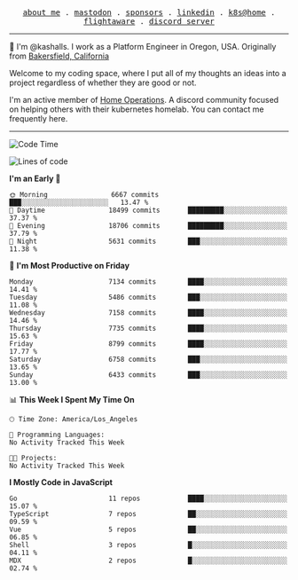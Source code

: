 <p align="center">
  <samp>
    <a href="https://jordanjones.org/">about me</a> .
    <a rel="me" href="https://mastodon.social/@kashall">mastodon</a> .
    <a href="https://github.com/sponsors/kashalls">sponsors</a> .
    <a href="https://linkedin.com/in/jordpjones">linkedin</a> .
    <a href="https://github.com/kashalls/home-cluster">k8s@home</a> .
    <a href="https://flightaware.com/adsb/stats/user/kashalls">flightaware</a> .
    <a href="https://discord.gg/V2WrCfqba9">discord server</a>
  </samp>
</p>

----------------------------------------------------------------

:wave: I'm @kashalls. I work as a Platform Engineer in Oregon, USA. Originally from [Bakersfield, California](https://maps.app.goo.gl/QQMtywTWghpXB6Tu6)

Welcome to my coding space, where I put all of my thoughts an ideas into a project regardless of whether they are good or not.

I'm an active member of [Home Operations](https://discord.gg/home-operations). A discord community focused on helping others with their kubernetes homelab. You can contact me frequently here.

----------------------------------------------------------------
<!--START_SECTION:waka-->
![Code Time](http://img.shields.io/badge/Code%20Time-2%2C484%20hrs%2039%20mins-blue)

![Lines of code](https://img.shields.io/badge/From%20Hello%20World%20I%27ve%20Written-8.3%20million%20lines%20of%20code-blue)

**I'm an Early 🐤** 

```text
🌞 Morning                6667 commits        ███░░░░░░░░░░░░░░░░░░░░░░   13.47 % 
🌆 Daytime                18499 commits       █████████░░░░░░░░░░░░░░░░   37.37 % 
🌃 Evening                18706 commits       █████████░░░░░░░░░░░░░░░░   37.79 % 
🌙 Night                  5631 commits        ███░░░░░░░░░░░░░░░░░░░░░░   11.38 % 
```
📅 **I'm Most Productive on Friday** 

```text
Monday                   7134 commits        ████░░░░░░░░░░░░░░░░░░░░░   14.41 % 
Tuesday                  5486 commits        ███░░░░░░░░░░░░░░░░░░░░░░   11.08 % 
Wednesday                7158 commits        ████░░░░░░░░░░░░░░░░░░░░░   14.46 % 
Thursday                 7735 commits        ████░░░░░░░░░░░░░░░░░░░░░   15.63 % 
Friday                   8799 commits        ████░░░░░░░░░░░░░░░░░░░░░   17.77 % 
Saturday                 6758 commits        ███░░░░░░░░░░░░░░░░░░░░░░   13.65 % 
Sunday                   6433 commits        ███░░░░░░░░░░░░░░░░░░░░░░   13.00 % 
```


📊 **This Week I Spent My Time On** 

```text
🕑︎ Time Zone: America/Los_Angeles

💬 Programming Languages: 
No Activity Tracked This Week

🐱‍💻 Projects: 
No Activity Tracked This Week
```

**I Mostly Code in JavaScript** 

```text
Go                       11 repos            ████░░░░░░░░░░░░░░░░░░░░░   15.07 % 
TypeScript               7 repos             ██░░░░░░░░░░░░░░░░░░░░░░░   09.59 % 
Vue                      5 repos             ██░░░░░░░░░░░░░░░░░░░░░░░   06.85 % 
Shell                    3 repos             █░░░░░░░░░░░░░░░░░░░░░░░░   04.11 % 
MDX                      2 repos             █░░░░░░░░░░░░░░░░░░░░░░░░   02.74 % 
```




<!--END_SECTION:waka-->
